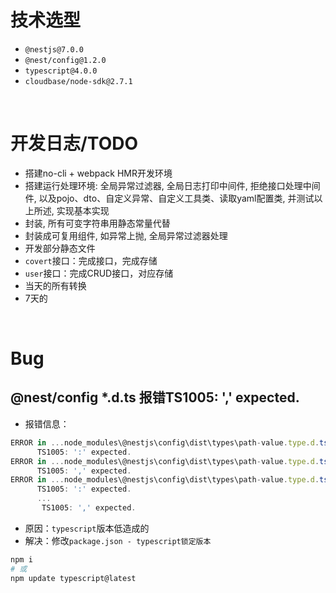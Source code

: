 # 技术选型
+ `@nestjs@7.0.0`
+ `@nest/config@1.2.0`
+ `typescript@4.0.0`
+ `cloudbase/node-sdk@2.7.1`

</br>

# 开发日志/TODO
+ 搭建no-cli + webpack HMR开发环境
+ 搭建运行处理环境: 全局异常过滤器, 全局日志打印中间件, 拒绝接口处理中间件, 以及pojo、dto、自定义异常、自定义工具类、读取yaml配置类, 并测试以上所述, 实现基本实现
+ 封装, 所有可变字符串用静态常量代替
+ 封装成可复用组件, 如异常上抛, 全局异常过滤器处理
+ 开发部分静态文件
+ `covert`接口：完成接口，完成存储
+ `user`接口：完成CRUD接口，对应存储
+ 当天的所有转换
+ 7天的

</br>

# Bug

## @nest/config *.d.ts 报错TS1005: ',' expected.

+ 报错信息：

```js
ERROR in ...node_modules\@nestjs\config\dist\types\path-value.type.d.ts(1,220)
      TS1005: ':' expected.
ERROR in ...node_modules\@nestjs\config\dist\types\path-value.type.d.ts(1,220)
      TS1005: ',' expected.
ERROR in ...node_modules\@nestjs\config\dist\types\path-value.type.d.ts(1,220)
      TS1005: ':' expected.
      ...
       TS1005: ',' expected.
```

+ 原因：`typescript`版本低造成的
+ 解决：修改`package.json - typescript锁定版本`

```bash
npm i
# 或
npm update typescript@latest
```


